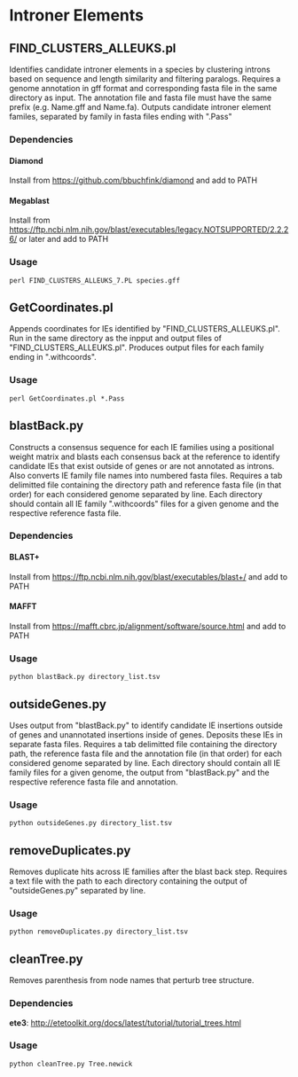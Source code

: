 # Introner Elements

## FIND_CLUSTERS_ALLEUKS.pl

Identifies candidate introner elements in a species by clustering introns based on sequence and length similarity and filtering paralogs. Requires a genome annotation in gff format and corresponding fasta file in the same directory as input. The annotation file and fasta file must have the same prefix (e.g. Name.gff and Name.fa). Outputs candidate introner element familes, separated by family in fasta files ending with ".Pass"

### Dependencies

#### Diamond
Install from https://github.com/bbuchfink/diamond and add to PATH

#### Megablast
Install from https://ftp.ncbi.nlm.nih.gov/blast/executables/legacy.NOTSUPPORTED/2.2.26/ or later and add to PATH


### Usage

```
perl FIND_CLUSTERS_ALLEUKS_7.PL species.gff
```

## GetCoordinates.pl
Appends coordinates for IEs identified by "FIND_CLUSTERS_ALLEUKS.pl". Run in the same directory as the inpput and output files of "FIND_CLUSTERS_ALLEUKS.pl". Produces output files for each family ending in ".withcoords".

### Usage

```
perl GetCoordinates.pl *.Pass
```

## blastBack.py
Constructs a consensus sequence for each IE families using a positional weight matrix and blasts each consensus back at the reference to identify candidate IEs that exist outside of genes or are not annotated as introns. Also converts IE family file names into numbered fasta files. Requires a tab delimitted file containing the directory path and reference fasta file (in that order) for each considered genome separated by line. Each directory should contain all IE family ".withcoords" files for a given genome and the respective reference fasta file.

### Dependencies

#### BLAST+
Install from https://ftp.ncbi.nlm.nih.gov/blast/executables/blast+/ and add to PATH

#### MAFFT
Install from https://mafft.cbrc.jp/alignment/software/source.html and add to PATH

### Usage

```
python blastBack.py directory_list.tsv
```

## outsideGenes.py
Uses output from "blastBack.py" to identify candidate IE insertions outside of genes and unannotated insertions inside of genes. Deposits these IEs in separate fasta files. Requires a tab delimitted file containing the directory path, the reference fasta file and the annotation file (in that order) for each considered genome separated by line. Each directory should contain all IE family files for a given genome, the output from "blastBack.py" and the respective reference fasta file and annotation.

### Usage

```
python outsideGenes.py directory_list.tsv
```

## removeDuplicates.py
Removes duplicate hits across IE families after the blast back step. Requires a text file with the path to each directory containing the output of "outsideGenes.py"  separated by line.

### Usage

```
python removeDuplicates.py directory_list.tsv
```


## cleanTree.py
Removes parenthesis from node names that perturb tree structure.

### Dependencies

**ete3**: http://etetoolkit.org/docs/latest/tutorial/tutorial_trees.html

### Usage
```
python cleanTree.py Tree.newick
```
